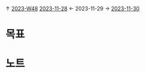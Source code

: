 
↑ [2023-W48](2023-W48.md)
[2023-11-28](2023-11-28.md) ← 2023-11-29 → [2023-11-30](2023-11-30.md)


# 목표



# 노트





